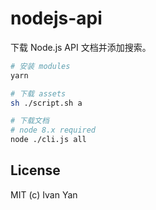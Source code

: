 # nodejs-api

下载 Node.js API 文档并添加搜索。

```sh
# 安装 modules
yarn

# 下载 assets
sh ./script.sh a

# 下载文档
# node 8.x required
node ./cli.js all
```

## License

MIT (c) Ivan Yan
